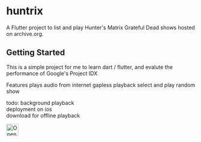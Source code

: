 # huntrix

A Flutter project to list and play Hunter's Matrix Grateful Dead shows hosted on archive.org.
## Getting Started

This is a simple project for me to learn dart / flutter, and evalute the performance of Google's Project IDX


Features
plays audio from internet
gapless playback
select and play random show

todo:
background playback<BR>
deployment on ios<BR>
download for offline playback<BR>


<a href="https://idx.google.com/import?url=https%3A%2F%2Fgithub.com%2Fjamart3d%2Fhuntrix">
  <picture>
    <source
      media="(prefers-color-scheme: dark)"
      srcset="https://cdn.idx.dev/btn/open_dark_32.svg">
    <source
      media="(prefers-color-scheme: light)"
      srcset="https://cdn.idx.dev/btn/open_light_32.svg">
    <img
      height="32"
      alt="Open in IDX"
      src="https://cdn.idx.dev/btn/open_purple_32.svg">
  </picture>
</a>